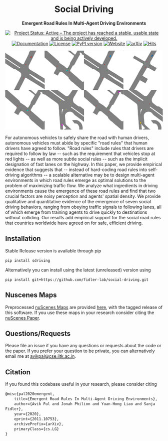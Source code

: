 <div align="center">

# Social Driving

**Emergent Road Rules In Multi-Agent Driving Environments**

[![Project Status: Active – The project has reached a stable, usable state and is being actively developed.](https://www.repostatus.org/badges/latest/active.svg)](https://www.repostatus.org/#active)
[![Documentation](https://img.shields.io/badge/docs-latest-blue.svg)](https://avikpal.gitbook.io/social-driving/)
[![License](http://img.shields.io/badge/license-MIT-brightgreen.svg?style=flat)](LICENSE)
[![PyPI version](https://badge.fury.io/py/sdriving.svg)](https://badge.fury.io/py/sdriving)
[![Website](https://img.shields.io/badge/webpage-up-red.svg)](https://fidler-lab.github.io/social-driving/)
[![arXiv](https://img.shields.io/badge/arXiv-2011.10753-f9f107.svg)](https://arxiv.org/abs/2011.10753)
[![Hits](https://hits.seeyoufarm.com/api/count/incr/badge.svg?url=https%3A%2F%2Fgithub.com%2Ffidler-lab%2Fsocial-driving&count_bg=%23C83D3D&title_bg=%23555555&icon=&icon_color=%23E7E7E7&title=hits&edge_flat=false)](https://hits.seeyoufarm.com)

<img src="assets/header.gif">

</div>

For autonomous vehicles to safely share the road with human drivers, autonomous vehicles must abide by specific "road rules" that human drivers have agreed to follow. "Road rules" include rules that drivers are required to follow by law -- such as the requirement that vehicles stop at red lights -- as well as more subtle social rules -- such as the implicit designation of fast lanes on the highway. In this paper, we provide empirical evidence that suggests that -- instead of hard-coding road rules into self-driving algorithms -- a scalable alternative may be to design multi-agent environments in which road rules emerge as optimal solutions to the problem of maximizing traffic flow. We analyze what ingredients in driving environments cause the emergence of these road rules and find that two crucial factors are noisy perception and agents' spatial density. We provide qualitative and quantitative evidence of the emergence of seven social driving behaviors, ranging from obeying traffic signals to following lanes, all of which emerge from training agents to drive quickly to destinations without colliding. Our results add empirical support for the social road rules that countries worldwide have agreed on for safe, efficient driving. 


<!-- [![Downloads](https://pepy.tech/badge/sdriving)](https://pepy.tech/project/sdriving)
[![Downloads](https://pepy.tech/badge/sdriving/month)](https://pepy.tech/project/sdriving/month)
[![Downloads](https://pepy.tech/badge/sdriving/week)](https://pepy.tech/project/sdriving/week) -->

## Installation

Stable Release version is available through pip

```
pip install sdriving
```

Alternatively you can install using the latest (unreleased) version using
```
pip install git+https://github.com/fidler-lab/social-driving.git
```


## Nuscenes Maps

Preprocessed [nuScenes Maps](https://www.nuscenes.org/) are provided [here](https://github.com/fidler-lab/social-driving/releases/download/v0.0.1-alpha/data.zip), with the tagged release of this software. If you use these maps in your research consider citing the [nuScenes Paper](https://arxiv.org/abs/1903.11027).

## Questions/Requests

Please file an issue if you have any questions or requests about the code or the paper. If you prefer your question to be private, you can alternatively email me at avikpal@cse.iitk.ac.in.

## Citation

If you found this codebase useful in your research, please consider citing

```
@misc{pal2020emergent,
    title={Emergent Road Rules In Multi-Agent Driving Environments}, 
    author={Avik Pal and Jonah Philion and Yuan-Hong Liao and Sanja Fidler},
    year={2020},
    eprint={2011.10753},
    archivePrefix={arXiv},
    primaryClass={cs.LG}
}
```
